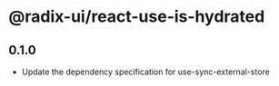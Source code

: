 # @radix-ui/react-use-is-hydrated

## 0.1.0

- Update the dependency specification for use-sync-external-store
